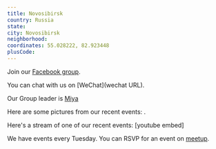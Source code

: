 ```yaml
---
title: Novosibirsk
country: Russia
state: 
city: Novosibirsk
neighborhood: 
coordinates: 55.028222, 82.923448
plusCode:
---
```

Join our [Facebook group](https://www.facebook.com/groups/free.code.camp.novosibirsk).

You can chat with us on [WeChat](wechat URL).

Our Group leader is [Miya](freecodecamp.org/miya)

Here are some pictures from our recent events:
![]().

Here's a stream of one of our recent events:
[youtube embed]

We have events every Tuesday. You can RSVP for an event on [meetup](meetupurl).
